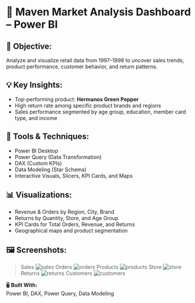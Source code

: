 # 🛒 Maven Market Analysis Dashboard – Power BI

## 📌 Objective:
Analyze and visualize retail data from 1997–1998 to uncover sales trends, product performance, customer behavior, and return patterns.

## 💡 Key Insights:
- Top-performing product: **Hermanos Green Pepper**
- High return rate among specific product brands and regions
- Sales performance segmented by age group, education, member card type, and income

## 🔧 Tools & Techniques:
- Power BI Desktop
- Power Query (Data Transformation)
- DAX (Custom KPIs)
- Data Modeling (Star Schema)
- Interactive Visuals, Slicers, KPI Cards, and Maps


## 📊 Visualizations:
- Revenue & Orders by Region, City, Brand
- Returns by Quantity, Store, and Age Group
- KPI Cards for Total Orders, Revenue, and Returns
- Geographical maps and product segmentation

## 🖼️ Screenshots:
> Sales ![sales](https://github.com/user-attachments/assets/357e445a-cba2-40c2-9bb2-3fa660fda82f)
> Orders ![orders](https://github.com/user-attachments/assets/49299248-c022-4eab-9b8a-0f360c36e23b)
> Products ![products](https://github.com/user-attachments/assets/34469e1e-e104-4902-a1c6-8daaa161a2ae)
> Store ![store](https://github.com/user-attachments/assets/fb2abd01-8df3-418c-86ad-ad12e2f6447f)
> Returns ![returns](https://github.com/user-attachments/assets/b8fdfc6b-eb7b-459c-b654-2c9f4f1ba72e)
> Customers ![customers](https://github.com/user-attachments/assets/764684af-5b16-45f6-be19-cd1a6ad85184)


🖥️ **Built With:**  
Power BI, DAX, Power Query, Data Modeling
